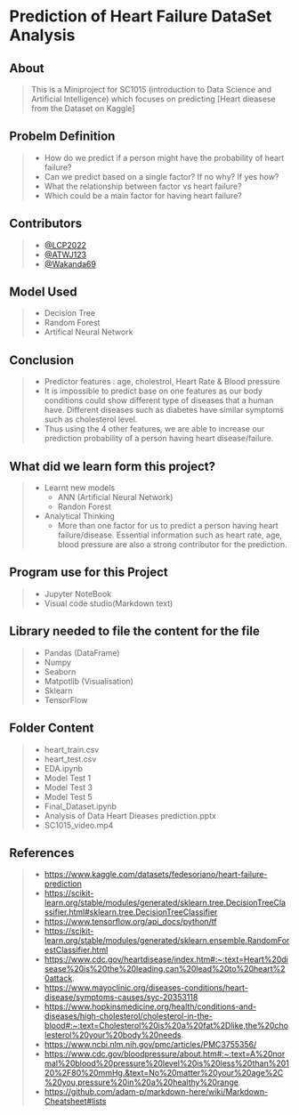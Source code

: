 # **Prediction of Heart Failure DataSet Analysis** 

## About
  > This is a Miniproject for SC1015 (introduction to Data Science and Artificial Intelligence)
    which focuses on predicting [Heart dieasese from the Dataset on Kaggle] 
    
    
## Probelm Definition
> - How do we predict if a person might have the probability of heart failure?  
> - Can we predict based on a single factor? If no why? If yes how?
> - What the relationship between factor vs heart failure?
> - Which could be a main factor for having heart failure? 
## Contributors
> - [@LCP2022](https://github.com/LCP2022)
> - [@ATWJ123](https://github.com/ATWJ123)
> - [@Wakanda69](https://github.com/Wakanda69)
## Model Used
> - Decision Tree
> - Random Forest
> - Artifical Neural Network

## Conclusion
> - Predictor features : age, cholestrol, Heart Rate & Blood pressure
> - It is impossible to predict base on one features as our body conditions could show different type of diseases that a human have. Different diseases such as diabetes have similar symptoms such as  cholesterol level.
> - Thus using the 4 other features, we are able to increase our prediction probability of a person having heart disease/failure.
## What did we learn form this project?
> - Learnt new models 
>   - ANN (Artificial Neural Network)
>   - Randon Forest
> - Analytical Thinking
>   - More than one factor for us to predict a person having heart failure/disease. Essential information such as heart rate, age, blood pressure are also a strong contributor for the prediction.


## Program use for this Project
> - Jupyter NoteBook
> - Visual code studio(Markdown text)

## Library needed to file the content for the file
> - Pandas (DataFrame)
> - Numpy
> - Seaborn
> - Matpotlib (Visualisation)
> - Sklearn 
> - TensorFlow

## Folder Content
> - heart_train.csv
> - heart_test.csv
> - EDA.ipynb
> - Model Test 1
> - Model Test 3
> - Model Test 5
> - Final_Dataset.ipynb
> - Analysis of Data Heart Dieases prediction.pptx
> - SC1015_video.mp4
    
## References
> -   https://www.kaggle.com/datasets/fedesoriano/heart-failure-prediction  
> -   https://scikit-learn.org/stable/modules/generated/sklearn.tree.DecisionTreeClassifier.html#sklearn.tree.DecisionTreeClassifier
> -   https://www.tensorflow.org/api_docs/python/tf
> -   https://scikit-learn.org/stable/modules/generated/sklearn.ensemble.RandomForestClassifier.html
> -   https://www.cdc.gov/heartdisease/index.htm#:~:text=Heart%20disease%20is%20the%20leading,can%20lead%20to%20heart%20attack. 
> -   https://www.mayoclinic.org/diseases-conditions/heart-disease/symptoms-causes/syc-20353118
> -   https://www.hopkinsmedicine.org/health/conditions-and-diseases/high-cholesterol/cholesterol-in-the-blood#:~:text=Cholesterol%20is%20a%20fat%2Dlike,the%20cholesterol%20your%20body%20needs.
> -   https://www.ncbi.nlm.nih.gov/pmc/articles/PMC3755356/
> -   https://www.cdc.gov/bloodpressure/about.htm#:~:text=A%20normal%20blood%20pressure%20level%20is%20less%20than%20120%2F80%20mmHg.&text=No%20matter%20your%20age%2C%20you,pressure%20in%20a%20healthy%20range.
> -   https://github.com/adam-p/markdown-here/wiki/Markdown-Cheatsheet#lists
